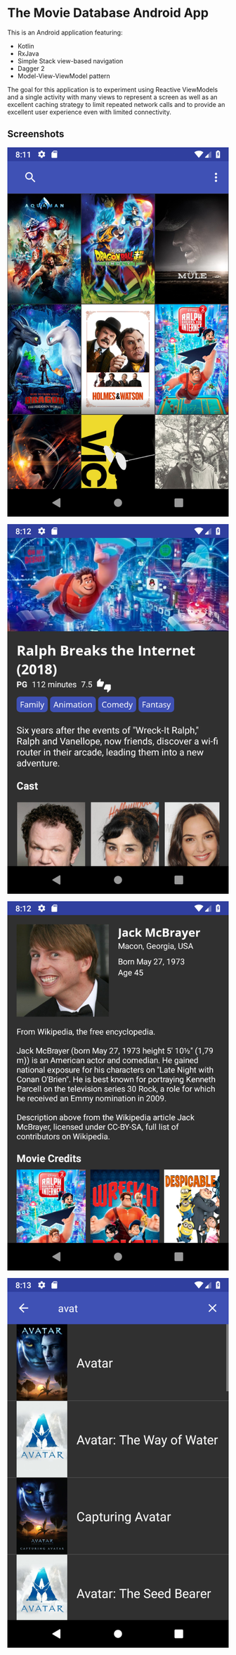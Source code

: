 # The Movie Database Android App
This is an Android application featuring:
- Kotlin
- RxJava
- Simple Stack view-based navigation
- Dagger 2
- Model-View-ViewModel pattern

The goal for this application is to experiment using Reactive ViewModels and a single activity with many views to represent a screen as well as an excellent caching strategy to limit repeated network calls and to provide an excellent user experience even with limited connectivity.

## Screenshots

![Initial Screen](/screenshots/Screenshot_1547946718.png)

![Movie details screen](/screenshots/Screenshot_1547946741.png)

![Actor details screen](/screenshots/Screenshot_1547946760.png)

![Search screen](/screenshots/Screenshot_1547946795.png)
